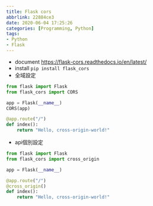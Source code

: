 ```yaml
---
title: Flask cors
abbrlink: 22884ce3
date: 2020-06-04 17:25:26
categories: [Programming, Python]
tags:
- Python
- Flask
---
```

* document
https://flask-cors.readthedocs.io/en/latest/
* install
`pip install flask_cors`
* 全域設定
```python
from flask import Flask
from flask_cors import CORS

app = Flask(__name__)
CORS(app)

@app.route("/")
def index():
    return "Hello, cross-origin-world!"
```
* api個別設定
```python
from flask import Flask
from flask_cors import cross_origin

app = Flask(__name__)

@app.route("/")
@cross_origin()
def index():
    return "Hello, cross-origin-world!"
```
